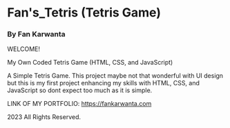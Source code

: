 # Fan's_Tetris (Tetris Game)
### By Fan Karwanta

WELCOME! 

My Own Coded Tetris Game (HTML, CSS, and JavaScript)

A Simple Tetris Game.
This project maybe not that wonderful with UI design but this is my first project enhancing my skills with HTML, CSS, and JavaScript so dont expect too much as it is simple.

LINK OF MY PORTFOLIO:
https://fankarwanta.com

2023 All Rights Reserved.
